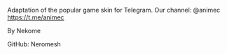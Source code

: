 Adaptation of the popular game skin for Telegram. 
Our channel: @animec https://t.me/animec

By Nekome

GitHub: Neromesh
